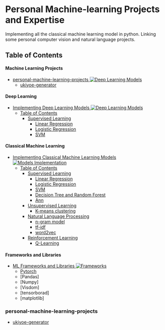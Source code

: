 # Personal Machine-learning Projects and Expertise
Implementing all the classical machine learning model in python. Linking some personal computer vision and natural language projects.

## Table of Contents

#### Machine Learning Projects
<!-- MarkdownTOC depth=4 -->

- [personal-machine-learning-projects ![Deep Learning Models](https://cdn.rawgit.com/sindresorhus/awesome/d7305f38d29fed78fa85652e3a63e154dd8e8829/media/badge.svg)](#personal-machine-learning-projects)
  - [ukiyoe-generator](#ukiyoe-generator)

#### Deep Learning
<!-- MarkdownTOC depth=4 -->

- [Implementing Deep Learning Models ![Deep Learning Models](https://cdn.rawgit.com/sindresorhus/awesome/d7305f38d29fed78fa85652e3a63e154dd8e8829/media/badge.svg)](#awesome-machine-learning-)
  - [Table of Contents](#table-of-contents)
    - [Supervised Learning](#frameworks-and-libraries)
        - [Linear Regression](#frameworks-and-libraries)
        - [Logistic Regression](#frameworks-and-libraries)
        - [SVM](#frameworks-and-libraries)

#### Classical Machine Learning 
<!-- MarkdownTOC depth=4 -->

- [Implementing Classical Machine Learning Models ![Models Implementation](https://cdn.rawgit.com/sindresorhus/awesome/d7305f38d29fed78fa85652e3a63e154dd8e8829/media/badge.svg)](#awesome-machine-learning-)
  - [Table of Contents](#table-of-contents)
    - [Supervised Learning](#frameworks-and-libraries)
        - [Linear Regression](#frameworks-and-libraries)
        - [Logistic Regression](#frameworks-and-libraries)
        - [SVM](#frameworks-and-libraries)
        - [Decision Tree and Random Forest](#frameworks-and-libraries)
        - [Ann](#frameworks-and-libraries)
    - [Unsupervised Learning](#frameworks-and-libraries)
        - [K-means clustering](#frameworks-and-libraries)
    - [Natural Language Processing](#frameworks-and-libraries)
        - [n-gram model](#frameworks-and-libraries)
        - [tf-idf](#frameworks-and-libraries)
        - [word2vec](#frameworks-and-libraries)
    - [Reinforcement Learning](#frameworks-and-libraries)
        - [Q-Learning](#frameworks-and-libraries)

#### Frameworks and Libraries
<!-- MarkdownTOC depth=4 -->

- [ML Frameworks and Libraries ![Frameworks](https://cdn.rawgit.com/sindresorhus/awesome/d7305f38d29fed78fa85652e3a63e154dd8e8829/media/badge.svg)](#awesome-machine-learning-)
  - [Pytorch](https://github.com/h-muhammed/pytorch-2.0-mastery/tree/feature/quick-start)
  - [Pandas]
  - [Numpy]
  - [Visdom]
  - [tensorborad]
  - [matplotlib]

### personal-machine-learning-projects
<!-- MarkdownTOC depth=4 -->

  - [ukiyoe-generator](https://github.com/h-muhammed/ukiyoe_generator)
